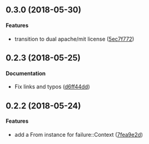 <a name="0.3.0"></a>
## 0.3.0 (2018-05-30)


#### Features

*   transition to dual apache/mit license ([5ec7f772](https://github.com/tismith/exitfailure/commit/5ec7f77215c7cd2ee8866fd908d596df7c9ea1d5))



<a name="0.2.3"></a>
## 0.2.3 (2018-05-25)


#### Documentation

*   Fix links and typos ([d6ff44dd](https://github.com/tismith/exitfailure/commit/d6ff44dd10fac5acc28d2504c4345d8dce9c3593))



<a name="0.2.2"></a>
## 0.2.2 (2018-05-24)


#### Features

*   add a From instance for failure::Context ([7fea9e2d](https://github.com/tismith/exitfailure/commit/7fea9e2d063065c570f4a84c4395838790e8b0ae))
